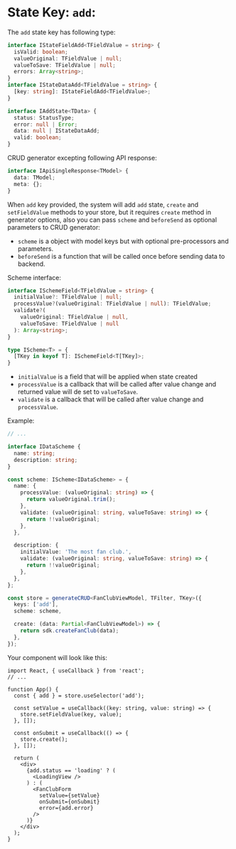 # State Key: `add`:

The `add` state key has following type:

```typescript
interface IStateFieldAdd<TFieldValue = string> {
  isValid: boolean;
  valueOriginal: TFieldValue | null;
  valueToSave: TFieldValue | null;
  errors: Array<string>;
}
interface IStateDataAdd<TFieldValue = string> {
  [key: string]: IStateFieldAdd<TFieldValue>;
}

interface IAddState<TData> {
  status: StatusType;
  error: null | Error;
  data: null | IStateDataAdd;
  valid: boolean;
}
```

CRUD generator excepting following API response:

```typescript
interface IApiSingleResponse<TModel> {
  data: TModel;
  meta: {};
}
```

When `add` key provided, the system will add `add` state, `create` and `setFieldValue` methods to your store, but it requires `create` method in generator options, also you can pass `scheme` and `beforeSend` as optional parameters to CRUD generator:

- `scheme` is a object with model keys but with optional pre-processors and parameters.
- `beforeSend` is a function that will be called once before sending data to backend.

Scheme interface:

```typescript
interface ISchemeField<TFieldValue = string> {
  initialValue?: TFieldValue | null;
  processValue?(valueOriginal: TFieldValue | null): TFieldValue;
  validate?(
    valueOriginal: TFieldValue | null,
    valueToSave: TFieldValue | null
  ): Array<string>;
}

type IScheme<T> = {
  [TKey in keyof T]: ISchemeField<T[TKey]>;
}
```

- `initialValue` is a field that will be applied when state created
- `processValue` is a callback that will be called after value change and returned value
  will de set to `valueToSave`.
- `validate` is a callback that will be called after value change and `processValue`.

Example:

```typescript
// ...

interface IDataScheme {
  name: string;
  description: string;
}

const scheme: IScheme<IDataScheme> = {
  name: {
    processValue: (valueOriginal: string) => {
      return valueOriginal.trim();
    },
    validate: (valueOriginal: string, valueToSave: string) => {
      return !!valueOriginal;
    },
  },

  description: {
    initialValue: 'The most fan club.',
    validate: (valueOriginal: string, valueToSave: string) => {
      return !!valueOriginal;
    },
  },
};

const store = generateCRUD<FanClubViewModel, TFilter, TKey>({
  keys: ['add'],
  scheme: scheme,

  create: (data: Partial<FanClubViewModel>) => {
    return sdk.createFanClub(data);
  },
});
```

Your component will look like this:

```tsx
import React, { useCallback } from 'react';
// ...

function App() {
  const { add } = store.useSelector('add');

  const setValue = useCallback((key: string, value: string) => {
    store.setFieldValue(key, value);
  }, []);

  const onSubmit = useCallback(() => {
    store.create();
  }, []);

  return (
    <div>
      {add.status == 'loading' ? (
        <LoadingView />
      ) : (
        <FanClubForm
          setValue={setValue}
          onSubmit={onSubmit}
          error={add.error}
        />
      )}
    </div>
  );
}
```
